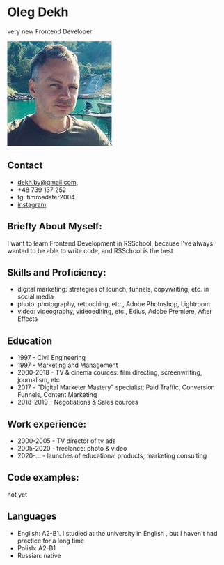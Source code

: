 # Oleg Dekh
very new Frontend Developer


![Olegdekh](/olegdekh_avatar_thai240.jpg "Oleg Dekh")
## Contact
* dekh.by@gmail.com,
* +48 739 137 252
* tg: timroadster2004
* [instagram](https://instagram.com/olegdekh)
## Briefly About Myself:
I want to learn Frontend Development in RSSchool, because I've always wanted to be able to write code, and RSSchool is the best
## Skills and Proficiency:
* digital marketing: strategies of lounch, funnels, copywriting, etc. in social media
* photo: photography, retouching, etc., Adobe Photoshop, Lightroom
* video: videography, videoediting, etc., Edius, Adobe Premiere, After Effects
## Education
* 1997 - Civil Engineering
* 1997 - Marketing and Management 
* 2000-2018 - TV & cinema cources: film directing, screenwriting, journalism, etc
* 2017 - "Digital Marketer Mastery" specialist: Paid Traffic, Conversion Funnels, Content Marketing
* 2018-2019 - Negotiations & Sales cources
## Work experience:
* 2000-2005 - TV director of tv ads
* 2005-2020 - freelance: photo & video
* 2020-... - launches of educational products, marketing consulting
## Code examples:
not yet
## Languages
* English: A2-B1. I studied at the university in English , but I haven't had practice for a long time
* Polish: A2-B1
* Russian: native
